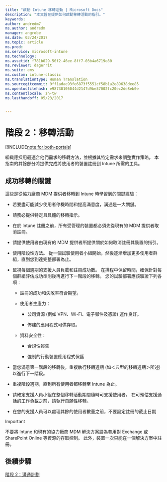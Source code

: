 ```yaml
---
title: "啟動 Intune 移轉活動 | Microsoft Docs"
description: "本文旨在提供如何啟動移轉活動的指引。"
keywords: 
author: andredm7
ms.author: andredm
manager: angrobe
ms.date: 03/24/2017
ms.topic: article
ms.prod: 
ms.service: microsoft-intune
ms.technology: 
ms.assetid: f781b029-50f2-46ee-8ff7-03b4a6719e80
ms.reviewer: dagerrit
ms.suite: ems
ms.custom: intune-classic
ms.translationtype: Human Translation
ms.sourcegitcommit: 9ff1adae93fe6873f5551cf58b1a2e89638dee85
ms.openlocfilehash: e98730105044d2147d9be37002fc20ec2de8eb0e
ms.contentlocale: zh-tw
ms.lasthandoff: 05/23/2017


---
```


# <a name="phase-2-migration-campaign"></a>階段 2：移轉活動

[!INCLUDE[note for both-portals](../includes/note-for-both-portals.md)]

組織應採用最適合他們需求的移轉方法，並根據其特定需求來調整實作策略。 本指南的其餘部分將提供完成將使用者的裝置註冊到 Intune 所需的工具。

## <a name="keys-to-a-successful-migration"></a>成功移轉的關鍵

這些是從協力廠商 MDM 提供者移轉到 Intune 時學習到的關鍵經驗︰

-   若要盡可能減少使用者停機時間和提高滿意度，溝通是一大關鍵。

-   請務必提供特定且具體的移轉指示。

-   在於 Intune 註冊之前，所有受管理的裝置都必須先從現有的 MDM 提供者取消註冊。

-   請提供使用者由現有的 MDM 提供者所提供關於如何取消註冊其裝置的指引。

-   使用階段性方法。 從一個試驗使用者小組開始，然後逐漸增加更多使用者群組，直到您到達完整部署為止。

-   監視每個週期的支援人員負載和註冊成功數。 在排程中保留時間，確保針對每個群組評估成功準則後再進行下一階段的移轉。 您的試驗部署應該驗證下列各項︰

    -   註冊的成功和失敗率符合期望。

    -   使用者生產力：

        -   公司資源 (例如 VPN、Wi-Fi、電子郵件及憑證) 運作良好。

        -   佈建的應用程式可供存取。

    -   資料安全性：

        -   合規性報告

        -   強制的行動裝置應用程式保護

-   當您滿意第一階段的移轉後，重複執行移轉週期 (如＜典型的移轉週期＞所述) 以進行下一階段。

-   重複階段週期，直到所有使用者都移轉至 Intune 為止。

-   請確定支援人員小組在整個移轉活動期間隨時可支援使用者。 在可預估支援通話的工作負載之前，請執行自願性移轉。

-   在您的支援人員可以處理其餘的使用者數量之前，不要設定註冊的截止日期

> [!IMPORTANT] 
> 不要將 Intune 和現有的協力廠商 MDM 解決方案設為套用對 Exchange 或 SharePoint Online 等資源的存取控制。 此外，裝置一次只能在一個解決方案中註冊。

## <a name="next-steps"></a>後續步驟

[階段 2：溝通計劃](/intune-classic/plan-design/migration-phase2-communication-plan)

